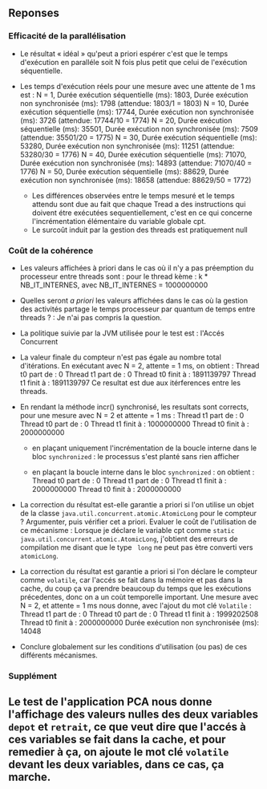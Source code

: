 Reponses
---------
### Efficacité de la parallélisation

- Le résultat « idéal » qu'peut a priori espérer c'est que le temps d'exécution en paralléle soit N fois plus petit que celui de l'exécution séquentielle.

- Les temps d'exécution réels pour une mesure avec une attente de 1 ms est :
    N = 1, Durée exécution séquentielle (ms): 1803, Durée exécution non synchronisée (ms): 1798 (attendue: 1803/1 = 1803)
    N = 10, Durée exécution séquentielle (ms): 17744, Durée exécution non synchronisée (ms): 3726 (attendue: 17744/10 = 1774)
    N = 20, Durée exécution séquentielle (ms): 35501, Durée exécution non synchronisée (ms): 7509 (attendue: 35501/20 = 1775)
    N = 30, Durée exécution séquentielle (ms): 53280, Durée exécution non synchronisée (ms): 11251 (attendue: 53280/30 = 1776)
    N = 40, Durée exécution séquentielle (ms): 71070, Durée exécution non synchronisée (ms): 14893 (attendue: 71070/40 = 1776)
    N = 50, Durée exécution séquentielle (ms): 88629, Durée exécution non synchronisée (ms): 18658 (attendue: 88629/50 = 1772)

    * Les différences observées entre le temps mesuré et le temps attendu sont due au fait que chaque Tread a des instructions qui doivent étre exécutées sequentiellement, c'est en ce qui concerne l'incrémentation élémentaire du variable globale cpt.
    * Le surcoût induit par la gestion des threads est pratiquement null
  
### Coût de la cohérence

- Les valeurs affichées à priori dans le cas où il n'y a pas préemption 
 du processeur entre threads sont :
 pour le thread kème : k * NB_IT_INTERNES, avec NB_IT_INTERNES = 1000000000
  
- Quelles seront *a priori* les valeurs affichées dans le cas où la gestion des activités
 partage le temps processeur par quantum de temps entre threads ? : 
 Je n'ai pas compris la question.

- La politique suivie par la JVM utilisée pour le test est : l'Accés Concurrent

- La valeur finale du compteur n'est pas égale au nombre total d'itérations. En exécutant avec N = 2, attente = 1 ms, on obtient : 
    Thread t0 part de : 0
    Thread t1 part de : 0
    Thread t0 finit à : 1891139797
    Thread t1 finit à : 1891139797
 Ce resultat est due aux itérferences entre les threads.

- En rendant la méthode incr() synchronisé, les resultats sont corrects, pour une mesure avec N = 2 et attente = 1 ms :
    Thread t1 part de : 0
    Thread t0 part de : 0
    Thread t1 finit à : 1000000000
    Thread t0 finit à : 2000000000

    * en plaçant uniquement l'incrémentation de la boucle interne dans le bloc `synchronized` : le processus s'est planté sans rien afficher
    
    * en plaçant la boucle interne dans le bloc `synchronized` : on obtient : 
    Thread t0 part de : 0
    Thread t1 part de : 0
    Thread t1 finit à : 2000000000
    Thread t0 finit à : 2000000000

- La correction du résultat est-elle garantie a priori si l'on utilise un objet de la classe
 `java.util.concurrent.atomic.AtomicLong` pour le compteur ? Argumenter, puis vérifier 
 cet a priori. Evaluer le coût de l'utilisation de ce mécanisme : 
 Lorsque je déclare le variable cpt comme `static java.util.concurrent.atomic.AtomicLong`, j'obtient des erreurs de compilation me disant que le type ` long` ne peut pas ètre converti vers `atomicLong`.
 
 - La correction du résultat est garantie a priori si l'on déclare le compteur
 comme  `volatile`, car l'accés se fait dans la mémoire et pas dans la cache, du coup ça va prendre beaucoup du temps que les exécutions précedentes, donc on a un coùt temporelle important. Une mesure avec N = 2, et attente  = 1 ms nous donne, avec l'ajout du mot clé `Volatile` :
    Thread t1 part de : 0
    Thread t0 part de : 0
    Thread t1 finit à : 1999202508
    Thread t0 finit à : 2000000000
    Durée exécution non synchronisée (ms): 14048

 - Conclure globalement sur les conditions d'utilisation (ou pas) de ces différents mécanismes.
 
### Supplément
Le test de l'application PCA nous donne l'affichage des valeurs nulles des deux variables `depot` et `retrait`, ce que veut dire que l'accés à ces variables se fait dans la cache, et pour remedier à ça, on ajoute le mot clé `volatile` devant les deux variables, dans ce cas, ça marche.
-------------
